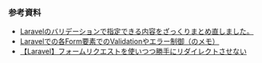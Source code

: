 ### 参考資料
- [Laravelのバリデーションで指定できる内容をざっくりまとめ直しました。](https://qiita.com/fagai/items/9904409d3703ef6f79a2)
- [Laravelでの各Form要素でのValidationやエラー制御（のメモ）](https://qiita.com/zaburo/items/45567503b5cda739fcc9)
- [【Laravel】フォームリクエストを使いつつ勝手にリダイレクトさせない](https://qiita.com/rana_kualu/items/77134af5477d27bf2cc2)

